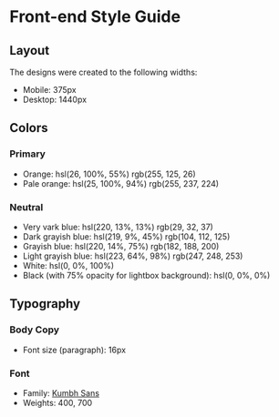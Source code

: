 # Front-end Style Guide

## Layout

The designs were created to the following widths:

- Mobile: 375px
- Desktop: 1440px

## Colors

### Primary

- Orange: hsl(26, 100%, 55%) rgb(255, 125, 26)
- Pale orange: hsl(25, 100%, 94%) rgb(255, 237, 224)

### Neutral

- Very vark blue: hsl(220, 13%, 13%) rgb(29, 32, 37)
- Dark grayish blue: hsl(219, 9%, 45%) rgb(104, 112, 125)
- Grayish blue: hsl(220, 14%, 75%) rgb(182, 188, 200)
- Light grayish blue: hsl(223, 64%, 98%) rgb(247, 248, 253)
- White: hsl(0, 0%, 100%)
- Black (with 75% opacity for lightbox background): hsl(0, 0%, 0%)

## Typography

### Body Copy

- Font size (paragraph): 16px

### Font

- Family: [Kumbh Sans](https://fonts.google.com/specimen/Kumbh+Sans)
- Weights: 400, 700
